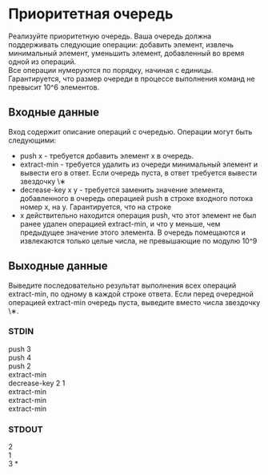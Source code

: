 # Приоритетная очередь
Реализуйте приоритетную очередь. Ваша очередь должна поддерживать следующие операции: добавить элемент, извлечь минимальный элемент, уменьшить элемент, добавленный во время одной из операций.  
Все операции нумеруются по порядку, начиная с единицы. Гарантируется, что размер очереди в процессе выполнения команд не превысит 10^6 элементов.

## Входные данные
Вход содержит описание операций с очередью. Операции могут быть следующими:
- push x \- требуется добавить элемент x в очередь.
- extract-min \- требуется удалить из очереди минимальный элемент и вывести его в ответ. Если очередь пуста, в ответ требуется вывести звездочку \∗
- decrease-key x y \- требуется заменить значение элемента, добавленного в очередь операцией push в строке входного потока номер x, на y. Гарантируется, что на строке
- x действительно находится операция push, что этот элемент не был ранее удален операцией extract-min, и что y меньше, чем предыдущее значение этого элемента.
В очередь помещаются и извлекаются только целые числа, не превышающие по модулю 10^9
 
## Выходные данные
Выведите последовательно результат выполнения всех операций extract-min, по одному в каждой строке ответа. Если перед очередной операцией extract-min очередь пуста, выведите вместо числа звездочку \∗.

### STDIN
push 3  
push 4  
push 2  
extract-min  
decrease-key 2 1  
extract-min  
extract-min  
extract-min

### STDOUT
2  
1  
3
\*
